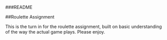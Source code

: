 ###README

##Roulette Assignment

This is the turn in for the roulette assignment,
built on basic understanding of the way the actual game
plays. Please enjoy.